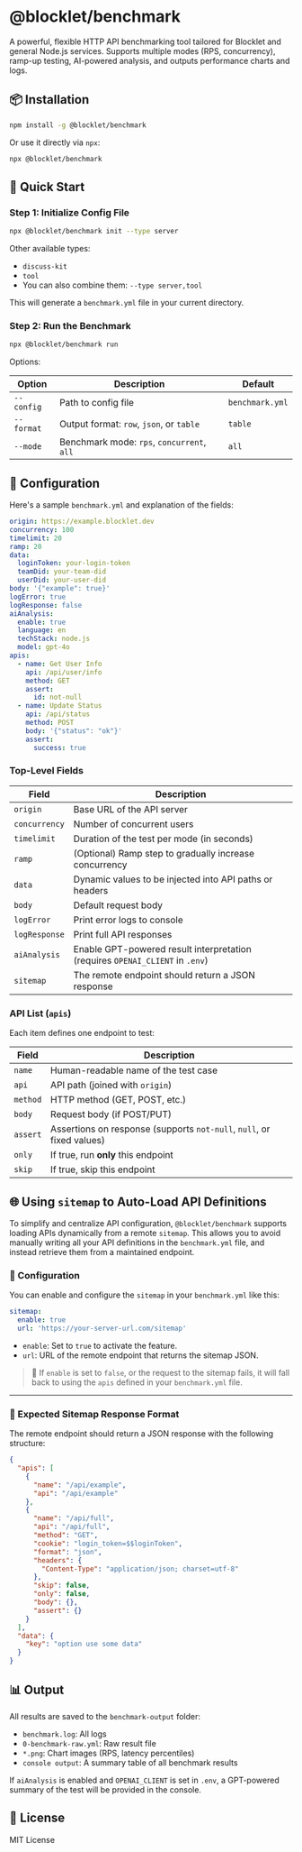 # @blocklet/benchmark

A powerful, flexible HTTP API benchmarking tool tailored for Blocklet and general Node.js services. Supports multiple modes (RPS, concurrency), ramp-up testing, AI-powered analysis, and outputs performance charts and logs.

## 📦 Installation

```bash
npm install -g @blocklet/benchmark
```

Or use it directly via `npx`:

```bash
npx @blocklet/benchmark
```

## 🚀 Quick Start

### Step 1: Initialize Config File

```bash
npx @blocklet/benchmark init --type server
```

Other available types:

- `discuss-kit`
- `tool`
- You can also combine them: `--type server,tool`

This will generate a `benchmark.yml` file in your current directory.

### Step 2: Run the Benchmark

```bash
npx @blocklet/benchmark run
```

Options:

| Option     | Description                                | Default         |
| ---------- | ------------------------------------------ | --------------- |
| `--config` | Path to config file                        | `benchmark.yml` |
| `--format` | Output format: `row`, `json`, or `table`   | `table`         |
| `--mode`   | Benchmark mode: `rps`, `concurrent`, `all` | `all`           |

## 🧩 Configuration

Here's a sample `benchmark.yml` and explanation of the fields:

```yaml
origin: https://example.blocklet.dev
concurrency: 100
timelimit: 20
ramp: 20
data:
  loginToken: your-login-token
  teamDid: your-team-did
  userDid: your-user-did
body: '{"example": true}'
logError: true
logResponse: false
aiAnalysis:
  enable: true
  language: en
  techStack: node.js
  model: gpt-4o
apis:
  - name: Get User Info
    api: /api/user/info
    method: GET
    assert:
      id: not-null
  - name: Update Status
    api: /api/status
    method: POST
    body: '{"status": "ok"}'
    assert:
      success: true
```

### Top-Level Fields

| Field         | Description                                                                   |
| ------------- | ----------------------------------------------------------------------------- |
| `origin`      | Base URL of the API server                                                    |
| `concurrency` | Number of concurrent users                                                    |
| `timelimit`   | Duration of the test per mode (in seconds)                                    |
| `ramp`        | (Optional) Ramp step to gradually increase concurrency                        |
| `data`        | Dynamic values to be injected into API paths or headers                       |
| `body`        | Default request body                                                          |
| `logError`    | Print error logs to console                                                   |
| `logResponse` | Print full API responses                                                      |
| `aiAnalysis`  | Enable GPT-powered result interpretation (requires `OPENAI_CLIENT` in `.env`) |
| `sitemap`     | The remote endpoint should return a JSON response                             |

### API List (`apis`)

Each item defines one endpoint to test:

| Field    | Description                                                           |
| -------- | --------------------------------------------------------------------- |
| `name`   | Human-readable name of the test case                                  |
| `api`    | API path (joined with `origin`)                                       |
| `method` | HTTP method (GET, POST, etc.)                                         |
| `body`   | Request body (if POST/PUT)                                            |
| `assert` | Assertions on response (supports `not-null`, `null`, or fixed values) |
| `only`   | If true, run **only** this endpoint                                   |
| `skip`   | If true, skip this endpoint                                           |

## 🌐 Using `sitemap` to Auto-Load API Definitions

To simplify and centralize API configuration, `@blocklet/benchmark` supports loading APIs dynamically from a remote `sitemap`. This allows you to avoid manually writing all your API definitions in the `benchmark.yml` file, and instead retrieve them from a maintained endpoint.

### 🧩 Configuration

You can enable and configure the `sitemap` in your `benchmark.yml` like this:

```yaml
sitemap:
  enable: true
  url: 'https://your-server-url.com/sitemap'
```

- `enable`: Set to `true` to activate the feature.
- `url`: URL of the remote endpoint that returns the sitemap JSON.

> 📌 If `enable` is set to `false`, or the request to the sitemap fails, it will fall back to using the `apis` defined in your `benchmark.yml` file.

---

### 📝 Expected Sitemap Response Format

The remote endpoint should return a JSON response with the following structure:

```json
{
  "apis": [
    {
      "name": "/api/example",
      "api": "/api/example"
    },
    {
      "name": "/api/full",
      "api": "/api/full",
      "method": "GET",
      "cookie": "login_token=$$loginToken",
      "format": "json",
      "headers": {
        "Content-Type": "application/json; charset=utf-8"
      },
      "skip": false,
      "only": false,
      "body": {},
      "assert": {}
    }
  ],
  "data": {
    "key": "option use some data"
  }
}
```

## 📊 Output

All results are saved to the `benchmark-output` folder:

- `benchmark.log`: All logs
- `0-benchmark-raw.yml`: Raw result file
- `*.png`: Chart images (RPS, latency percentiles)
- `console output`: A summary table of all benchmark results

If `aiAnalysis` is enabled and `OPENAI_CLIENT` is set in `.env`, a GPT-powered summary of the test will be provided in the console.

## 📘 License

MIT License
